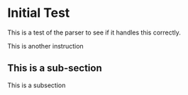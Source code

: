 # Initial Test

This is a test of the parser to see if it handles this correctly.

This is another instruction

## This is a sub-section

This is a subsection